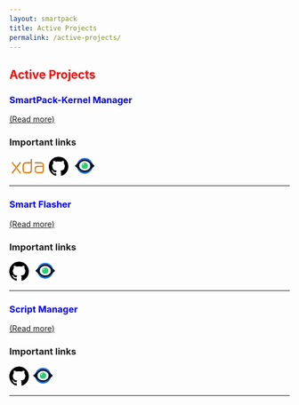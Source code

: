 ```yaml
---
layout: smartpack
title: Active Projects
permalink: /active-projects/
---
```


<style>
    tab1 { padding-left: 4em; }
</style>

<h2 style="color: red">Active Projects</h2>

<h3 style="color: blue">SmartPack-Kernel Manager</h3>

<p><a href="{{ site.github.url }}/spkm/">(Read more)</a></p>

### Important links
<p><a href="https://forum.xda-developers.com/android/apps-games/app-smartpack-kernel-manager-t3854717" target="_blank"><img src="https://github.com/SmartPack/SmartPack.github.io/blob/master/asset/pic003.png?raw=true" alt="" height="35" /></a> <a href="https://github.com/SmartPack/SmartPack-Kernel-Manager" target="_blank"><img src="https://github.com/SmartPack/SmartPack.github.io/blob/master/asset/pic002.png?raw=true" alt="" height="35" /></a> <a href="https://play.google.com/store/apps/details?id=com.smartpack.kernelmanager" target="_blank"><img src="https://play.google.com/intl/en_us/badges/images/generic/en-play-badge.png" alt="" height="35" /></a> <a href="https://github.com/SmartPack/SmartPack-Kernel-Manager/blob/master/download/com.smartpack.kernelmanager.apk?raw=true" target="_blank"><img src="https://i.ibb.co/q0mdc4Z/get-it-on-github.png" alt="" height="35" /></a> <a href="https://raw.githubusercontent.com/SmartPack/SmartPack-Kernel-Manager/master/change-logs.md" target="_blank"><img src="https://github.com/SmartPack/SmartPack.github.io/blob/master/asset/pic007.png?raw=true" alt="" height="35" /></a></p>

<hr>

<h3 style="color: blue">Smart Flasher</h3>

<p><a href="{{ site.github.url }}/smartflasher/">(Read more)</a></p>

### Important links
<p><a href="https://github.com/SmartPack/SmartFlasher/" target="_blank"><img src="https://github.com/SmartPack/SmartPack.github.io/blob/master/asset/pic002.png?raw=true" alt="" height="35" /></a> <a href="https://play.google.com/store/apps/details?id=com.smartpack.smartflasher" target="_blank"><img src="https://play.google.com/intl/en_us/badges/images/generic/en-play-badge.png" alt="" height="35" /></a> <a href="https://github.com/SmartPack/SmartFlasher/blob/master/release/com.smartpack.smartflasher.apk?raw=true" target="_blank"><img src="https://i.ibb.co/q0mdc4Z/get-it-on-github.png" alt="" height="35" /></a> <a href="https://raw.githubusercontent.com/SmartPack/SmartFlasher/master/change-logs.md" target="_blank"><img src="https://github.com/SmartPack/SmartPack.github.io/blob/master/asset/pic007.png?raw=true" alt="" height="35" /></a></p>

<hr>

<h3 style="color: blue">Script Manager</h3>

<p><a href="{{ site.github.url }}/scriptmanager/">(Read more)</a></p>

### Important links
<p><a href="https://github.com/SmartPack/ScriptManager/" target="_blank"><img src="https://github.com/SmartPack/SmartPack.github.io/blob/master/asset/pic002.png?raw=true" alt="" height="35" /></a> <a href="https://github.com/SmartPack/ScriptManager/blob/master/release/com.smartpack.scriptmanager.apk?raw=true" target="_blank"><img src="https://i.ibb.co/q0mdc4Z/get-it-on-github.png" alt="" height="35" /></a> <a href="https://raw.githubusercontent.com/SmartPack/ScriptManager/master/change-logs.md" target="_blank"><img src="https://github.com/SmartPack/SmartPack.github.io/blob/master/asset/pic007.png?raw=true" alt="" height="35" /></a></p>

<hr>
